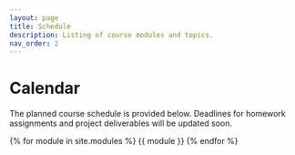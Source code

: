 ```yaml
---
layout: page
title: Schedule
description: Listing of course modules and topics.
nav_order: 2
---
```


# Calendar

The planned course schedule is provided below. Deadlines for homework assignments and project deliverables will be updated soon.

{% for module in site.modules %}
{{ module }}
{% endfor %}
